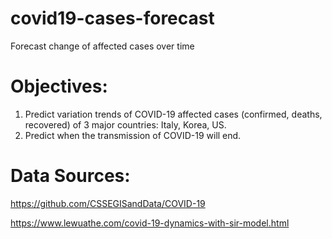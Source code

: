 # covid19-cases-forecast
Forecast change of affected cases over time

# Objectives:
1. Predict variation trends of COVID-19 affected cases (confirmed, deaths, recovered) of 3 major countries: Italy, Korea, US.
2. Predict when the transmission of COVID-19 will end.

# Data Sources:
https://github.com/CSSEGISandData/COVID-19


https://www.lewuathe.com/covid-19-dynamics-with-sir-model.html